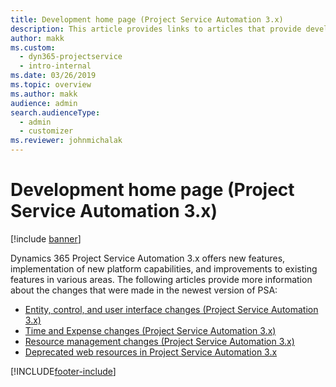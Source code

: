 ```yaml
---
title: Development home page (Project Service Automation 3.x)
description: This article provides links to articles that provide development information for Dynamics 365 Project Service Automation (PSA) version 3.x.
author: makk
ms.custom: 
  - dyn365-projectservice
  - intro-internal
ms.date: 03/26/2019
ms.topic: overview
ms.author: makk
audience: admin
search.audienceType: 
  - admin
  - customizer
ms.reviewer: johnmichalak
---
```

# Development home page (Project Service Automation 3.x)

[!include [banner](../../includes/psa-now-project-operations.md)]

Dynamics 365 Project Service Automation 3.x offers new features, implementation of new platform capabilities, and improvements to existing features in various areas. The following articles provide more information about the changes that were made in the newest version of PSA:

- [Entity, control, and user interface changes (Project Service Automation 3.x)](../developer-guides/entity-changes-v3.x.md)
- [Time and Expense changes (Project Service Automation 3.x)](../developer-guides/time-expense-changes-v3.x.md)
- [Resource management changes (Project Service Automation 3.x)](../developer-guides/resource-management-changes-v3.x.md)
- [Deprecated web resources in Project Service Automation 3.x](../developer-guides/web-resources-deprecated-v3.x.md)


[!INCLUDE[footer-include](../../includes/footer-banner.md)]
